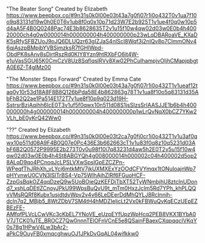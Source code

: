 "The Beater Song"
Created by Elizabeth
https://www.beepbox.co/#9n31s0k0l00e03t43a7g0fj07r1i0o432T0v1ua7f10o9q83131d19w0h0E0T6v1ub8f0q0x10p71d23W7E2b925T1v1ue4f0q0w10p5d4aA5F4B0Q0248Pac74E3b8628635T2v1u15f10w4qw02d03w0E0b4h40020000ch4g0w0000014h000000004h400000000p23wLqDBARoaVE_KXaDK5sRfySFBZUoJ9oJQ6DLUQzr63gIZJaS4nlScI8Wqf3j2nIQv8p7ClmmONv46qjAszpBMpjbYVBSjmzksR7fGHIWpd-ObdPK8sAnv8sDirtRszRd0KIY8Yzn9htRXbFO6it4W-e1uVasSGU65K0CmCzV8Uz8SqflqsIRVy8Xw02PhCuIhampjvOIjhCMapjpbgtA0E6Z-T4gIMz00

"The Monster Steps Forward"
Created by Emma Cate
https://www.beepbox.co/#9n31s0k0l00e03t43a7g0fj07r1i0o432T1v1ueaf12taq0y10r53d18A8F8B8Q126bPda58E4b862863g78T1v1ua8f10o5q83131d35AbFhB2Q2ae1Pa514E172T7v1ue8f10p9q023d19H-SstrsrBzjAqihh6IcE0T3v1uf5f0qwx10n511d08S1jsSIzsSrIAASJJE1b6b4h400000000h4g000000014h000000004h400000000p1wLrQvNqX0bCZ7YKw2VLh_bE0yKrQ42Ww0

"??"
Created by Elizabeth
https://www.beepbox.co/#9n31s0k0l00e03t2ca7g0fj0cr1i0o432T1v1u3af0qwx10p511d08A9F4B0Q07e0Pc436E3b662663cT1v1u83f0q8z10q5231d03AbF6B2Q0572P9995E2b273T0v0u98f10i7q83231d4aw5h2E0T2v5u15f10w4qw02d03w0E0b4h4St8ABGYQh4g008000014h000002c04h400002d5op28ALqD9qo4PCnoqJcLPSLVXwSpslGpEZCZPn-WPeqfThJRhXh_vLYcj6mtkMtV7jkUXMXExYzOOdCFVYmqx1tONuIoajnWp7pHYvnwU0CVN3lSlTrBS4-Vp75WIhAjhZIRf6FGuoHCF-ZzpGsBqkOZ4qqDzeQ9w5UoBOjeQzKEFDjTbXT52TyWNmbjhU8ztcInUDond7_xshLqDEtIZCnoyJPkU99WpsBuQvU9t_mTm0HxzJcIm5Rd7YPh_khPLQQvVMsRQRf8Kubx1usjdtdvWpv2v4v66LeDEerDdMhQYLJ8RcInnjh-dcIn7q2_MBjb5_8WtZDbV7SM4tH4hMDZIeljcLt2Vx0kFBWuQvKqECzUEpEZBEzFE-AMfqfPLVcLCwVKc3cKbEL7YNoVE_eUzpEYfUpzWpHcq2PEB8VKX1BYbA0V7JTCK01uTE_BROCZ7Qw0nnnTElOFnVCnE5e8QSainFBaexCXqpqqcIVKqY0s78g1HPwV4Lw3bAr2-aPkC9OuyFB0xmqcghwuOJ1JPkDvGqAL04wifkkw0
